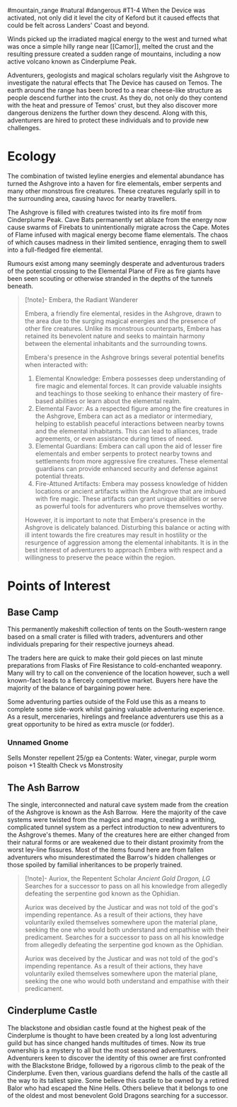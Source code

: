 #mountain_range #natural #dangerous #T1-4
When the Device was activated, not only did it level the city of Keford but it caused effects that could be felt across Landers' Coast and beyond.

Winds picked up the irradiated magical energy to the west and turned what was once a simple hilly range near [[Camor]], melted the crust and the resulting pressure created a sudden range of mountains, including a now active volcano known as Cinderplume Peak.

Adventurers, geologists and magical scholars regularly visit the Ashgrove to investigate the natural effects that The Device has caused on Temos. The earth around the range has been bored to a near cheese-like structure as people descend further into the crust. As they do, not only do they contend with the heat and pressure of Temos' crust, but they also discover more dangerous denizens the further down they descend. Along with this, adventurers are hired to protect these individuals and to provide new challenges.

# Ecology

The combination of twisted leyline energies and elemental abundance has turned the Ashgrove into a haven for fire elementals, ember serpents and many other monstrous fire creatures. These creatures regularly spill in to the surrounding area, causing havoc for nearby travellers.

The Ashgrove is filled with creatures twisted into its fire motif from Cinderplume Peak. Cave Bats permanently set ablaze from the energy now cause swarms of Firebats to unintentionally migrate across the Cape. Motes of Flame infused with magical energy become flame elementals. The chaos of which causes madness in their limited sentience, enraging them to swell into a full-fledged fire elemental.

Rumours exist among many seemingly desperate and adventurous traders of the potential crossing to the Elemental Plane of Fire as fire giants have been seen scouting or otherwise stranded in the depths of the tunnels beneath.

> [!note]- Embera, the Radiant Wanderer
> 
> Embera, a friendly fire elemental, resides in the Ashgrove, drawn to the area due to the surging magical energies and the presence of other fire creatures. Unlike its monstrous counterparts, Embera has retained its benevolent nature and seeks to maintain harmony between the elemental inhabitants and the surrounding towns.
> 
> Embera's presence in the Ashgrove brings several potential benefits when interacted with:
> 
> 1. Elemental Knowledge: Embera possesses deep understanding of fire magic and elemental forces. It can provide valuable insights and teachings to those seeking to enhance their mastery of fire-based abilities or learn about the elemental realm.
> 2. Elemental Favor: As a respected figure among the fire creatures in the Ashgrove, Embera can act as a mediator or intermediary, helping to establish peaceful interactions between nearby towns and the elemental inhabitants. This can lead to alliances, trade agreements, or even assistance during times of need.
> 3. Elemental Guardians: Embera can call upon the aid of lesser fire elementals and ember serpents to protect nearby towns and settlements from more aggressive fire creatures. These elemental guardians can provide enhanced security and defense against potential threats.
> 4. Fire-Attuned Artifacts: Embera may possess knowledge of hidden locations or ancient artifacts within the Ashgrove that are imbued with fire magic. These artifacts can grant unique abilities or serve as powerful tools for adventurers who prove themselves worthy.
> 
> However, it is important to note that Embera's presence in the Ashgrove is delicately balanced. Disturbing this balance or acting with ill intent towards the fire creatures may result in hostility or the resurgence of aggression among the elemental inhabitants. It is in the best interest of adventurers to approach Embera with respect and a willingness to preserve the peace within the region.
# Points of Interest

## Base Camp

This permanently makeshift collection of tents on the South-western range based on a small crater is filled with traders, adventurers and other individuals preparing for their respective journeys ahead.

The traders here are quick to make their gold pieces on last minute preparations from Flasks of Fire Resistance to cold-enchanted weaponry. Many will try to call on the convenience of the location however, such a well known-fact leads to a fiercely competitive market. Buyers here have the majority of the balance of bargaining power here.

Some adventuring parties outside of the Fold use this as a means to complete some side-work whilst gaining valuable adventuring experience. As a result, mercenaries, hirelings and freelance adventurers use this as a great opportunity to be hired as extra muscle (or fodder).

### Unnamed Gnome

Sells Monster repellent 25/gp ea
Contents: Water, vinegar, purple worm poison
+1 Stealth Check vs Monstrosity

## The Ash Barrow

The single, interconnected and natural cave system made from the creation of the Ashgrove is known as the Ash Barrow.  Here the majority of the cave systems were twisted from the magics and magma, creating a writhing, complicated tunnel system as a perfect introduction to new adventurers to the Ashgrove's themes. Many of the creatures here are either changed from their natural forms or are weakened due to their distant proximity from the worst ley-line fissures. Most of the items found here are from fallen adventurers who misunderestimated the Barrow's hidden challenges or those spoiled by familial inheritances to be properly trained.

> [!note]- Auriox, the Repentent Scholar
> *Ancient Gold Dragon, LG*
> Searches for a successor to pass on all his knowledge from allegedly defeating the serpentine god known as the Ophidian.
> 
> Auriox was deceived by the Justicar and was not told of the god's impending repentance. As a result of their actions, they have voluntarily exiled themselves somewhere upon the material plane, seeking the one who would both understand and empathise with their predicament.
> Searches for a successor to pass on all his knowledge from allegedly defeating the serpentine god known as the Ophidian.
> 
> Auriox was deceived by the Justicar and was not told of the god's impending repentance. As a result of their actions, they have voluntarily exiled themselves somewhere upon the material plane, seeking the one who would both understand and empathise with their predicament.

## Cinderplume Castle

The blackstone and obsidian castle found at the highest peak of the Cinderplume is thought to have been created by a long lost adventuring guild but has since changed hands multitudes of times. Now its true ownership is a mystery to all but the most seasoned adventurers. Adventurers keen to discover the identity of this owner are first confronted with the Blackstone Bridge, followed by a rigorous climb to the peak of the Cinderplume. Even then, various guardians defend the halls of the castle all the way to its tallest spire. Some believe this castle to be owned by a retired Balor who had escaped the Nine Hells. Others believe that it belongs to one of the oldest and most benevolent Gold Dragons searching for a successor.